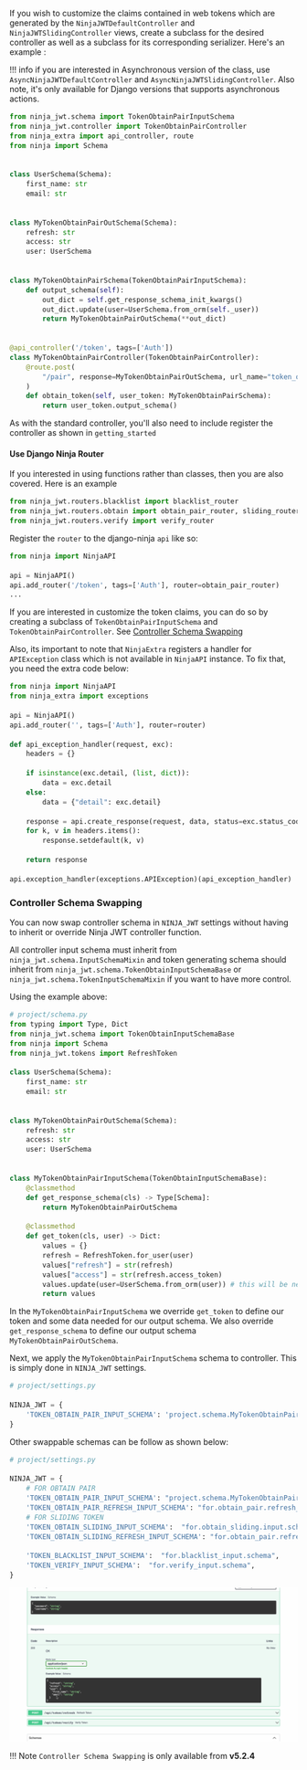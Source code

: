 If you wish to customize the claims contained in web tokens which are
generated by the `NinjaJWTDefaultController` and `NinjaJWTSlidingController`
views, create a subclass for the desired controller as well as a subclass for
its corresponding serializer. Here\'s an example :

!!! info
if you are interested in Asynchronous version of the class, use `AsyncNinjaJWTDefaultController` and `AsyncNinjaJWTSlidingController`.
Also note, it's only available for Django versions that supports asynchronous actions.

```python
from ninja_jwt.schema import TokenObtainPairInputSchema
from ninja_jwt.controller import TokenObtainPairController
from ninja_extra import api_controller, route
from ninja import Schema


class UserSchema(Schema):
    first_name: str
    email: str


class MyTokenObtainPairOutSchema(Schema):
    refresh: str
    access: str
    user: UserSchema


class MyTokenObtainPairSchema(TokenObtainPairInputSchema):
    def output_schema(self):
        out_dict = self.get_response_schema_init_kwargs()
        out_dict.update(user=UserSchema.from_orm(self._user))
        return MyTokenObtainPairOutSchema(**out_dict)


@api_controller('/token', tags=['Auth'])
class MyTokenObtainPairController(TokenObtainPairController):
    @route.post(
        "/pair", response=MyTokenObtainPairOutSchema, url_name="token_obtain_pair"
    )
    def obtain_token(self, user_token: MyTokenObtainPairSchema):
        return user_token.output_schema()

```

As with the standard controller, you\'ll also need to include register the controller as shown in `getting_started`

#### Use Django Ninja Router

If you interested in using functions rather than classes, then you are also covered.
Here is an example

```python
from ninja_jwt.routers.blacklist import blacklist_router
from ninja_jwt.routers.obtain import obtain_pair_router, sliding_router
from ninja_jwt.routers.verify import verify_router
```

Register the `router` to the django-ninja `api` like so:

```python
from ninja import NinjaAPI

api = NinjaAPI()
api.add_router('/token', tags=['Auth'], router=obtain_pair_router)
...
```

If you are interested in customize the token claims, you can do so by creating a subclass of `TokenObtainPairInputSchema` and `TokenObtainPairController`. See [Controller Schema Swapping](#controller-schema-swapping)

Also, its important to note that `NinjaExtra` registers a handler for `APIException` class which is not available in `NinjaAPI` instance.
To fix that, you need the extra code below:

```python
from ninja import NinjaAPI
from ninja_extra import exceptions

api = NinjaAPI()
api.add_router('', tags=['Auth'], router=router)

def api_exception_handler(request, exc):
    headers = {}

    if isinstance(exc.detail, (list, dict)):
        data = exc.detail
    else:
        data = {"detail": exc.detail}

    response = api.create_response(request, data, status=exc.status_code)
    for k, v in headers.items():
        response.setdefault(k, v)

    return response

api.exception_handler(exceptions.APIException)(api_exception_handler)
```

### Controller Schema Swapping

You can now swap controller schema in `NINJA_JWT` settings without having to inherit or override Ninja JWT controller function.

All controller input schema must inherit from `ninja_jwt.schema.InputSchemaMixin` and token generating schema should inherit
from `ninja_jwt.schema.TokenObtainInputSchemaBase` or `ninja_jwt.schema.TokenInputSchemaMixin` if you want to have more control.

Using the example above:

```python
# project/schema.py
from typing import Type, Dict
from ninja_jwt.schema import TokenObtainInputSchemaBase
from ninja import Schema
from ninja_jwt.tokens import RefreshToken

class UserSchema(Schema):
    first_name: str
    email: str


class MyTokenObtainPairOutSchema(Schema):
    refresh: str
    access: str
    user: UserSchema


class MyTokenObtainPairInputSchema(TokenObtainInputSchemaBase):
    @classmethod
    def get_response_schema(cls) -> Type[Schema]:
        return MyTokenObtainPairOutSchema

    @classmethod
    def get_token(cls, user) -> Dict:
        values = {}
        refresh = RefreshToken.for_user(user)
        values["refresh"] = str(refresh)
        values["access"] = str(refresh.access_token)
        values.update(user=UserSchema.from_orm(user)) # this will be needed when creating output schema
        return values
```

In the `MyTokenObtainPairInputSchema` we override `get_token` to define our token and some data needed for our output schema.
We also override `get_response_schema` to define our output schema `MyTokenObtainPairOutSchema`.

Next, we apply the `MyTokenObtainPairInputSchema` schema to controller. This is simply done in `NINJA_JWT` settings.

```python
# project/settings.py

NINJA_JWT = {
    'TOKEN_OBTAIN_PAIR_INPUT_SCHEMA': 'project.schema.MyTokenObtainPairInputSchema',
}
```
Other swappable schemas can be follow as shown below:
```python
# project/settings.py

NINJA_JWT = {
    # FOR OBTAIN PAIR
    'TOKEN_OBTAIN_PAIR_INPUT_SCHEMA': "project.schema.MyTokenObtainPairInputSchema",
    'TOKEN_OBTAIN_PAIR_REFRESH_INPUT_SCHEMA': "for.obtain_pair.refresh_input.schema",
    # FOR SLIDING TOKEN
    'TOKEN_OBTAIN_SLIDING_INPUT_SCHEMA':  "for.obtain_sliding.input.schema",
    'TOKEN_OBTAIN_SLIDING_REFRESH_INPUT_SCHEMA': "for.obtain_pair.refresh_input.schema",

    'TOKEN_BLACKLIST_INPUT_SCHEMA':  "for.blacklist_input.schema",
    'TOKEN_VERIFY_INPUT_SCHEMA':  "for.verify_input.schema",
}
```

![token_customization_git](./img/token_customize.gif)

!!! Note
   `Controller Schema Swapping` is only available from **v5.2.4**
